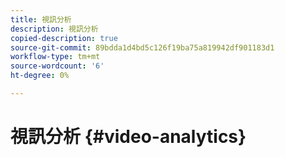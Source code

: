 ```yaml
---
title: 視訊分析
description: 視訊分析
copied-description: true
source-git-commit: 89bdda1d4bd5c126f19ba75a819942df901183d1
workflow-type: tm+mt
source-wordcount: '6'
ht-degree: 0%

---
```



# 視訊分析 {#video-analytics}

